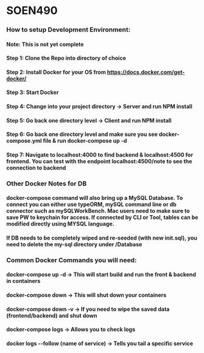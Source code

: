 # SOEN490

### How to setup Development Environment:
#### Note: This is not yet complete 

#### Step 1: Clone the Repo into directory of choice
#### Step 2: Install Docker for your OS from https://docs.docker.com/get-docker/
#### Step 3: Start Docker
#### Step 4: Change into your project directory -> Server and run NPM install
#### Step 5: Go back one directory level -> Client and run NPM install
#### Step 6: Go back one directory level and make sure you see docker-compose.yml file & run docker-compose up -d
#### Step 7: Navigate to localhost:4000 to find backend & localhost:4500 for frontend. You can test with the endpoint localhost:4500/note to see the connection to backend

### Other Docker Notes for DB
#### docker-compose command will also bring up a MySQL Database. To connect you can either use typeORM, mySQL command line or db connector such as mySQLWorkBench. Mac users need to make sure to save PW to keychain for access. If connected by CLI or Tool, tables can be modified directly using MYSQL language.
#### If DB needs to be completely wiped and re-seeded (with new init.sql), you need to delete the my-sql directory under /Database


### Common Docker Commands you will need:
#### docker-compose up -d -> This will start build and run the front & backend in containers
#### docker-compose down -> This will shut down your containers
#### docker-compose down -v -> If you need to wipe the saved data (frontend/backend) and shut down
#### docker-compose logs -> Allows you to check logs
#### docker logs --follow (name of service) -> Tells you tail a specific service

